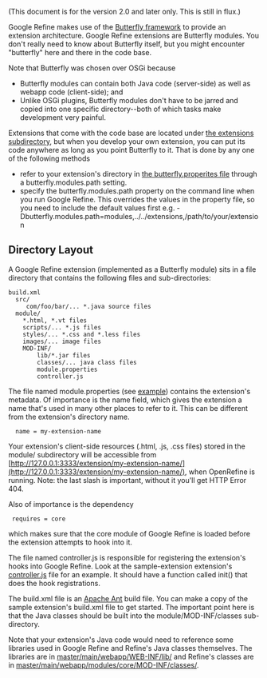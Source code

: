 (This document is for the version 2.0 and later only. This is still in flux.)

Google Refine makes use of the [Butterfly framework](http://code.google.com/p/simile-butterfly/) to provide an extension architecture. Google Refine extensions are Butterfly modules. You don't really need to know about Butterfly itself, but you might encounter "butterfly" here and there in the code base.

Note that Butterfly was chosen over OSGi because

* Butterfly modules can contain both Java code (server-side) as well as webapp code (client-side); and
* Unlike OSGi plugins, Butterfly modules don't have to be jarred and copied into one specific directory--both of which tasks make development very painful.

Extensions that come with the code base are located under [the extensions subdirectory](../tree/master/extensions), but when you develop your own extension, you can put its code anywhere as long as you point Butterfly to it. That is done by any one of the following methods

* refer to your extension's directory in [the butterfly.properites file](../tree/master/main/webapp/WEB-INF/butterfly.properties) through a butterfly.modules.path setting.
* specify the butterfly.modules.path property on the command line when you run Google Refine. This overrides the values in the property file, so you need to include the default values first e.g. -Dbutterfly.modules.path=modules,../../extensions,/path/to/your/extension

## Directory Layout

A Google Refine extension (implemented as a Butterfly module) sits in a file directory that contains the following files and sub-directories:

    build.xml
      src/
         com/foo/bar/... *.java source files
      module/
        *.html, *.vt files
        scripts/... *.js files
        styles/... *.css and *.less files
        images/... image files
        MOD-INF/
            lib/*.jar files
            classes/... java class files
            module.properties
            controller.js
The file named module.properties (see [example](extensions/sample-extension/module/MOD-INF/module.properties)) contains the extension's metadata. Of importance is the name field, which gives the extension a name that's used in many other places to refer to it. This can be different from the extension's directory name.

      name = my-extension-name
Your extension's client-side resources (.html, .js, .css files) stored in the module/ subdirectory will be accessible from [http://127.0.0.1:3333/extension/my-extension-name/](http://127.0.0.1:3333/extension/my-extension-name/), when OpenRefine is running. Note: the last slash is important, without it you'll get HTTP Error 404.

Also of importance is the dependency

     requires = core
which makes sure that the core module of Google Refine is loaded before the extension attempts to hook into it.

The file named controller.js is responsible for registering the extension's hooks into Google Refine. Look at the sample-extension extension's [controller.js](../tree/master/extensions/sample/module/MOD-INF/controller.js) file for an example. It should have a function called init() that does the hook registrations.

The build.xml file is an [Apache Ant](http://ant.apache.org/) build file. You can make a copy of the sample extension's build.xml file to get started. The important point here is that the Java classes should be built into the module/MOD-INF/classes sub-directory.

Note that your extension's Java code would need to reference some libraries used in Google Refine and Refine's Java classes themselves. The libraries are in [master/main/webapp/WEB-INF/lib/](../tree/master/main/webapp/WEB-INF/lib/) and Refine's classes are in [master/main/webapp/modules/core/MOD-INF/classes/](../tree/master/main/webapp/modules/core/MOD-INF/classes/).